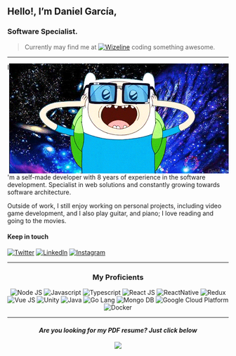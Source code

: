 
## Hello!, I’m Daniel García,
### Software Specialist.

> Currently may find me at <a href="https://www.wizeline.com/"><img src="https://img.shields.io/badge/Wizeline-ea3d44?style=flat-square&logo=no&logoColor=white" alt="Wizeline" /></a> coding something awesome.

<hr />

<img align="right" src="https://github.com/dannegm/dannegm/blob/main/awesome.gif" />

I'm a self-made developer with 8 years of experience in the software development. Specialist in web solutions and constantly growing towards software architecture.

Outside of work, I still enjoy working on personal projects, including video game development, and I also play guitar, and piano; I love reading and going to the movies.

#### Keep in touch

[<img alt="Twitter" src="https://img.shields.io/badge/Twitter-1DA1F2?style=for-the-badge&logo=twitter&logoColor=white" />](https://twitter.com/dannegm)
[<img alt="LinkedIn" src="https://img.shields.io/badge/LinkedIn-0077B5?style=for-the-badge&logo=linkedin&logoColor=white" />](https://linkedin.com/in/dannegm)
[<img alt="Instagram" src="https://img.shields.io/badge/Instagram-E4405F?style=for-the-badge&logo=instagram&logoColor=white" />](https://instagram.com/dannegm)

<hr />
<h3 align="center">My Proficients</h3>

<p align="center">
  <img alt="Node JS" src="https://img.shields.io/badge/Node.js-43853D?style=for-the-badge&logo=node.js&logoColor=white" />
  <img alt="Javascript" src="https://img.shields.io/badge/JavaScript-F7DF1E?style=for-the-badge&logo=javascript&logoColor=black" />
  <img alt="Typescript" src="https://img.shields.io/badge/TypeScript-007ACC?style=for-the-badge&logo=typescript&logoColor=white" />
  <img alt="React JS" src="https://img.shields.io/badge/React-20232A?style=for-the-badge&logo=react&logoColor=61DAFB" />
  <img alt="ReactNative" src="https://img.shields.io/badge/React_Native-20232A?style=for-the-badge&logo=react&logoColor=61DAFB" />
  <img alt="Redux" src="https://img.shields.io/badge/Redux-593D88?style=for-the-badge&logo=redux&logoColor=white" />
  <img alt="Vue JS" src="https://img.shields.io/badge/Vue.js-35495E?style=for-the-badge&logo=vue.js&logoColor=4FC08D" />
  <img alt="Unity" src="https://img.shields.io/badge/Unity-100000?style=for-the-badge&logo=unity&logoColor=white" />
  <img alt="Java" src="https://img.shields.io/badge/Java-ED8B00?style=for-the-badge&logo=java&logoColor=white" />
  <img alt="Go Lang" src="https://img.shields.io/badge/Go-00ADD8?style=for-the-badge&logo=go&logoColor=white" />
  <img alt="Mongo DB" src="https://img.shields.io/badge/MongoDB-4EA94B?style=for-the-badge&logo=mongodb&logoColor=white" />
  <img alt="Google Cloud Platform" src="https://img.shields.io/badge/Google_Cloud-4285F4?style=for-the-badge&logo=google-cloud&logoColor=white" />
  <img alt="Docker" src="https://img.shields.io/badge/Docker-2496ee?style=for-the-badge&logo=docker&logoColor=white" />
<p>
  
<hr />
<h4 align="center"><em>Are you looking for my PDF resume? Just click below</em></h3>
<p align="center">
  <a href="https://github.com/dannegm/dannegm/blob/main/resume.pdf"><img src="https://img.shields.io/badge/Download_Resume-24292f?style=for-the-badge&logo=no&logoColor=white" /></a>
<p>
